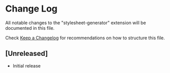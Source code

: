 # Change Log

All notable changes to the "stylesheet-generator" extension will be documented in this file.

Check [Keep a Changelog](http://keepachangelog.com/) for recommendations on how to structure this file.

## [Unreleased]

- Initial release